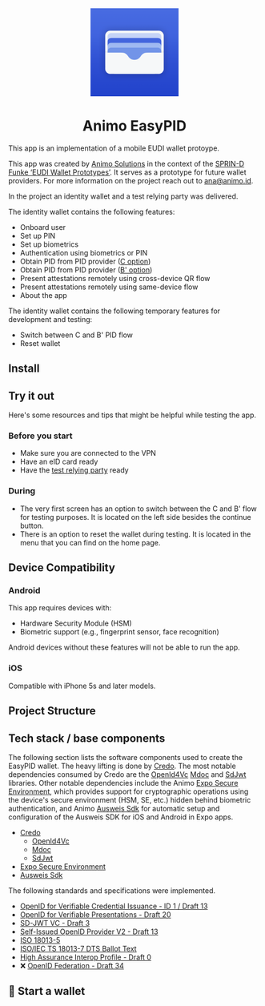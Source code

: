 <div align="center">
   <img src="assets/easypid.png" alt="EasyPID Logo" height="176px" />
</div>

<h1 align="center"><b>Animo EasyPID</b></h1>

This app is an implementation of a mobile EUDI wallet protoype.

This app was created by [Animo Solutions](https://animo.id/) in the context of the [SPRIN-D Funke ‘EUDI Wallet Prototypes’](https://www.sprind.org/en/challenges/eudi-wallet-prototypes/). It serves as a prototype for future wallet providers. For more information on the project reach out to <ana@animo.id>.

In the project an identity wallet and a test relying party was delivered.

The identity wallet contains the following features:

- Onboard user
- Set up PIN
- Set up biometrics
- Authentication using biometrics or PIN
- Obtain PID from PID provider ([C option](https://gitlab.opencode.de/bmi/eudi-wallet/eidas-2.0-architekturkonzept/-/blob/main/architecture-proposal.md))
- Obtain PID from PID provider ([B' option](https://gitlab.opencode.de/bmi/eudi-wallet/eidas-2.0-architekturkonzept/-/blob/main/architecture-proposal.md))
- Present attestations remotely using cross-device QR flow
- Present attestations remotely using same-device flow
- About the app

The identity wallet contains the following temporary features for development and testing:

- Switch between C and B' PID flow
- Reset wallet

<!--
TODO if possible: add pictures / video
 <div align="center">
  <img src="assets/ios-1.jpg" width="30%" />
  <img src="assets/ios-2.jpg" width="30%" /> 
  <img src="assets/ios-3.jpg" width="30%" />
</div> -->
<!-- 
<p align="center"><i>Impression of Paradym Wallet</i></p> -->

## Install

## Try it out

Here's some resources and tips that might be helpful while testing the app.

### Before you start

- Make sure you are connected to the VPN <!--TODO: LINK -->
- Have an eID card ready
- Have the [test relying party](https://funke.animo.id/) ready
    <!-- - The test relying party enables you to select a TODO ADD -->

### During

- The very first screen has an option to switch between the C and B' flow for testing purposes. It is located on the left side besides the continue button.
- There is an option to reset the wallet during testing. It is located in the menu that you can find on the home page.

## Device Compatibility

### Android

This app requires devices with:

- Hardware Security Module (HSM)
- Biometric support (e.g., fingerprint sensor, face recognition)

Android devices without these features will not be able to run the app.

### iOS

Compatible with iPhone 5s and later models.

## Project Structure

<!-- The project is a monorepo managed using **pnpm**, which contains an **Expo React Native** application. The UI is built using **Tamagui**, and navigation is handled using **Expo Router, React Navigation and Solito**. For the Agent and SSI capabilities **Aries Framework JavaScript (AFJ)** is used.

The folder structure is as follows

- `apps` top level applications
  - `paradym` Paradym Wallet - react native app for iOS & Android
  - `easypid` EasyPID Wallet - react native app for iOS & Android
- `packages` shared packages
  - `ui` includes our custom UI kit that will be optimized by Tamagui
  - `agent` includes the Aries Framework JavaScript (AFJ) agent and SSI capabilities
  - `app` you'll be importing most files from `app/`
    - `features` (don't use a `screens` folder. organize by feature.)
    - `provider` (all the providers that wrap the app, and some no-ops for Web.)
    - `navigation` This folder contains navigation-related code for RN. You may use it for any navigation code, such as custom links.

You can add other folders inside of `packages/` if you know what you're doing and have a good reason to. -->

## Tech stack / base components

The following section lists the software components used to create the EasyPID wallet. The heavy lifting is done by [Credo](https://github.com/openwallet-foundation/credo-ts). The most notable dependencies consumed by Credo are the [OpenId4Vc](https://github.com/Sphereon-Opensource/OID4VC) [Mdoc](https://github.com/Sphereon-Opensource/mdoc-cbor-crypto-multiplatform) and [SdJwt](https://github.com/openwallet-foundation-labs/sd-jwt-js) libraries. Other notable dependencies include the Animo [Expo Secure Environment](https://github.com/animo/expo-secure-environment), which provides support for cryptographic operations using the device's secure environment (HSM, SE, etc.) hidden behind biometric authentication, and Animo [Ausweis Sdk](https://github.com/animo/expo-ausweis-sdk) for automatic setup and configuration of the Ausweis SDK for iOS and Android in Expo apps.

- [Credo](https://github.com/openwallet-foundation/credo-ts)
  - [OpenId4Vc](https://github.com/Sphereon-Opensource/OID4VC)
  - [Mdoc](https://github.com/Sphereon-Opensource/mdoc-cbor-crypto-multiplatform)
  - [SdJwt](https://github.com/openwallet-foundation-labs/sd-jwt-js)
- [Expo Secure Environment](https://github.com/animo/expo-secure-environment)
- [Ausweis Sdk](https://github.com/animo/expo-ausweis-sdk)

The following standards and specifications were implemented.

- [OpenID for Verifiable Credential Issuance - ID 1 / Draft 13](https://openid.net/specs/openid-4-verifiable-credential-issuance-1_0-ID1.html)
- [OpenID for Verifiable Presentations - Draft 20](https://openid.net/specs/openid-4-verifiable-presentations-1_0-20.html)
- [SD-JWT VC - Draft 3](https://www.ietf.org/archive/id/draft-ietf-oauth-sd-jwt-vc-03.html)
- [Self-Issued OpenID Provider V2 - Draft 13](https://openid.net/specs/openid-connect-self-issued-v2-1_0-13.html)
- [ISO 18013-5](https://www.iso.org/standard/69084.html)
- [ISO/IEC TS 18013-7 DTS Ballot Text](https://www.iso.org/standard/82772.html)
- [High Assurance Interop Profile - Draft 0](https://openid.net/specs/openid4vc-high-assurance-interoperability-profile-sd-jwt-vc-1_0-00.html)
- ❌ [OpenID Federation - Draft 34](https://openid.net/specs/openid-federation-1_0-34.html)

## 🏁 Start a wallet

<!-- First, start by installing all dependencies by running `pnpm install`.

Once all dependencies are installed, you need to make sure you have a development build of the app on your mobile device.
You can install this using the following commands:

```sh
cd apps/easypid
pnpm prebuild
pnpm ios # or android
```

You only need to install the development build when **native** dependencies change. If you're only working on JS, you can skip this step if you already have the development build installed.

Once installed you can run `pnpm start` from the root of the project to start your development server. -->

<!-- ## 🆕 Add new dependencies

### Pure JS dependencies

If you're installing a JavaScript-only dependency that will be used across platforms, install it in `packages/app`:

```sh
cd packages/app
pnpm add date-fns
cd ../..
pnpm
```

### Native dependencies

If you're installing a library with any native code, you must install it in `expo`:

```sh
cd apps/paradym
pnpm add react-native-reanimated
cd ..
pnpm
```

You can also install the native library inside of `packages/app` if you want to get autoimport for that package inside of the `app` folder. However, you need to be careful and install the _exact_ same version in both packages. If the versions mismatch at all, you'll potentially get terrible bugs. This is a classic monorepo issue. You can use `lerna-update-wizard` to help with this (you don't need to use Lerna to use that lib). -->
